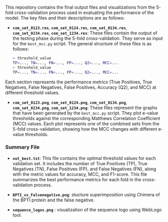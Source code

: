 This repository contains the final output files and visualizations from the 5-fold cross-validation process used in evaluating the performance of the model. The key files and their descriptions are as follows:

- **`com_set_0123.res`**, **`com_set_0124.res`**, **`com_set_0134.res`**, **`com_set_0234.res`**, **`com_set_1234.res`**:
These files contain the output of the testing phase during the 5-fold cross-validation. They serve as input for the `best_mcc.py` script. The general structure of these files is as follows:
  ```sh
  > threshold_value
  TP=..., TN=..., FN=..., FP=..., Q2=..., MCC=...
  > threshold_value
  TP=..., TN=..., FN=..., FP=..., Q2=..., MCC=...
  ```
Each section represents the performance metrics (True Positives, True Negatives, False Negatives, False Positives, Accuracy (Q2), and MCC) at different threshold values.
- **`com_set_0123.png`**, **`com_set_0124.png`**, **`com_set_0134.png`**, **`com_set_0234.png`**, **`com_set_1234.png`**:
These files represent the graphs that have been generated by the `best_mcc.py` script. They plot e-value thresholds against the corresponding Matthews Correlation Coefficient (MCC) values. Each plot represents one of the combined sets from the 5-fold cross-validation, showing how the MCC changes with different e-value thresholds.

### Summary File
- **`out_best.txt`**:
This file contains the optimal threshold values for each validation set. It includes the number of True Positives (TP), True Negatives (TN), False Positives (FP), and False Negatives (FN), along with the metric values for accuracy, MCC, and F1-score. This file summarizes the best performance metrics for each fold in the cross-validation process.

- **`BPTI_vs_Falsenegative.png`**: stucture superimposition using Chimera of the BPTI protein and the false negative.

- **`sequence_logos.png`** : visualization of the sequence logo using WebLogo tool.
